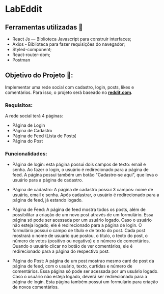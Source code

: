 # LabEddit

## Ferramentas utilizadas 🔧

- React Js — Biblioteca Javascript para construir interfaces;
- Axios - Biblioteca para fazer requisições do navegador;
- Styled-component;
- React-router-dom;
- Postman

## Objetivo do Projeto 📌:

Implementar uma rede social com cadastro, login, posts, likes e comentários. Para isso, o projeto será baseado no **[reddit.com](https://reddit.com).**


### Requisitos: 

A rede social terá 4 páginas:

- Página de Login
- Página de Cadastro
- Página de Feed (Lista de Posts)
- Página do Post

### Funcionalidades:

- Página de login: esta página possui dois campos de texto: email e senha. Ao fazer o login, o usuário é redirecionado para a página de feed. A página possui também um botão "Cadastre-se aqui", que leva o usuário para a página de cadastro.

- Página de cadastro: A página de cadastro possui 3 campos: nome de usuário, email e senha. Após cadastrar, o usuário é redirecionado para a página de feed, já estando logado.

- Página de Feed: A página de feed mostra todos os posts, além de possibilitar a criação de um novo post através de um formulário. 
Essa página só pode ser acessada por um usuário logado. Caso o usuário não esteja logado, ele é redirecionado para a página de login. O formulário possui o campo de título e de texto do post. Cada post mostrará o nome de usuário que postou, o título, o texto do post, o número de votos (positivo ou negativo) e o número de comentários. Quando o usuário clicar no botão de ver comentários, ele é redirecionado para a página do respectivo post. 

- Página do Post: A página de um post mostrao mesmo card de post da página de feed, com o usuário, texto, curtidas e número de comentários. Essa página só pode ser acessada por um usuário logado. Caso o usuário não esteja logado, deverá ser redirecionado para a página de login. Esta página também possui um formulário para criação de novos comentários. 

